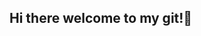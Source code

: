 ## Hi there welcome to my git!👋

<!--
I’m a computer science and math major at Brandeis, I'm passionate about coding and learning! Feel free to explore my public projects, and if you're interested in learning more about my private repositories, feel free to connect on LinkedIn and I'd love to share more. 

When I'm not coding, you can find me:

- 👩🏽‍🍳 Cooking and baking!
- 🧩 Solving logical puzzles (aka sodukos and nonograms)
- 🗺️ Traveling and exploring!
-->
